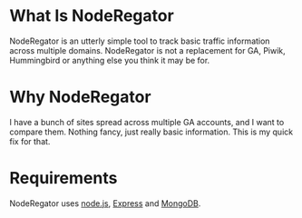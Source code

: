# What Is NodeRegator

NodeRegator is an utterly simple tool to track basic traffic information across multiple domains.  NodeRegator is not a replacement for GA, Piwik, Hummingbird or anything else you think it may be for.

# Why NodeRegator

I have a bunch of sites spread across multiple GA accounts, and I want to compare them. Nothing fancy, just really basic information. This is my quick fix for that.

# Requirements

NodeRegator uses [node.js](http://nodejs.org/), [Express](http://github.com/visionmedia/express) and [MongoDB](http://www.mongodb.org).
